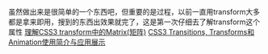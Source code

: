 虽然做出来是很简单的一个东西吧，但重要的是过程，以前一直用transform大多都是拿来即用，搜到的东西出效果就完了，这是第一次仔细去了解transform这个属性
[理解CSS3 transform中的Matrix(矩阵)](http://www.zhangxinxu.com/wordpress/2012/06/css3-transform-matrix-%E7%9F%A9%E9%98%B5/)
[CSS3 Transitions, Transforms和Animation使用简介与应用展示](http://www.zhangxinxu.com/wordpress/2010/11/css3-transitions-transforms-animation-introduction/)
